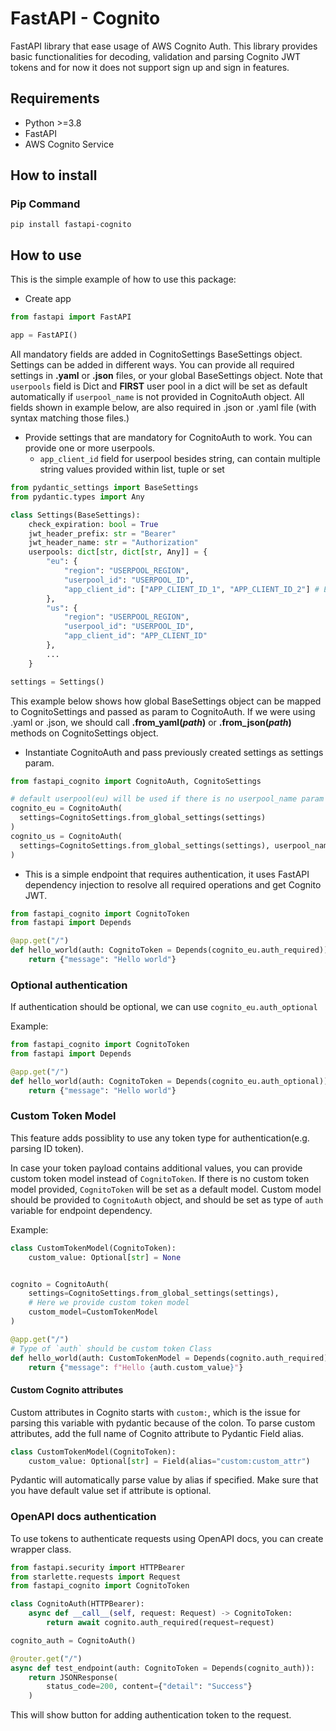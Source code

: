 # FastAPI - Cognito
FastAPI library that ease usage of AWS Cognito Auth.
This library provides basic functionalities for decoding, validation and parsing
Cognito JWT tokens and for now it does not support sign up and sign in features.

## Requirements

* Python >=3.8
* FastAPI 
* AWS Cognito Service

## How to install
### Pip Command
```
pip install fastapi-cognito
```
## How to use
This is the simple example of how to use this package:
* Create app

```python
from fastapi import FastAPI

app = FastAPI()
```
  
All mandatory fields are added in CognitoSettings
BaseSettings object. Settings can be added in different ways.
You can provide all required settings in **.yaml** or **.json** files,
or your global BaseSettings object. Note that `userpools` field is Dict and
**FIRST** user pool in a dict will be set as default automatically if
`userpool_name` is not provided in CognitoAuth object.
All fields shown in example below, are also required in .json or .yaml file
(with syntax matching those files.)

* Provide settings that are mandatory for CognitoAuth to work. You can provide
one or more userpools.
  * `app_client_id` field for userpool besides string, can contain multiple string values provided within 
    list, tuple or set

```python
from pydantic_settings import BaseSettings
from pydantic.types import Any

class Settings(BaseSettings):
    check_expiration: bool = True
    jwt_header_prefix: str = "Bearer"
    jwt_header_name: str = "Authorization"
    userpools: dict[str, dict[str, Any]] = {
        "eu": {
            "region": "USERPOOL_REGION",
            "userpool_id": "USERPOOL_ID",
            "app_client_id": ["APP_CLIENT_ID_1", "APP_CLIENT_ID_2"] # Example with multiple ids
        },
        "us": {
            "region": "USERPOOL_REGION",
            "userpool_id": "USERPOOL_ID",
            "app_client_id": "APP_CLIENT_ID"
        },
        ...
    }

settings = Settings()
```
  
This example below shows how global BaseSettings object can be mapped to
CognitoSettings and passed as param to CognitoAuth.
If we were using .yaml or .json, we should call **.from_yaml(_path_)** or
**.from_json(_path_)** methods on CognitoSettings object.

* Instantiate CognitoAuth and pass previously created settings as settings param.
  
```python
from fastapi_cognito import CognitoAuth, CognitoSettings

# default userpool(eu) will be used if there is no userpool_name param provided.
cognito_eu = CognitoAuth(
  settings=CognitoSettings.from_global_settings(settings)
)
cognito_us = CognitoAuth(
  settings=CognitoSettings.from_global_settings(settings), userpool_name="us"
)
```

* This is a simple endpoint that requires authentication, it uses FastAPI 
dependency injection to resolve all required operations and get Cognito JWT.
  
```python
from fastapi_cognito import CognitoToken
from fastapi import Depends

@app.get("/")
def hello_world(auth: CognitoToken = Depends(cognito_eu.auth_required)):
    return {"message": "Hello world"}
```

### Optional authentication

If authentication should be optional, we can use ```cognito_eu.auth_optional```

Example:
```python
from fastapi_cognito import CognitoToken
from fastapi import Depends

@app.get("/")
def hello_world(auth: CognitoToken = Depends(cognito_eu.auth_optional)):
    return {"message": "Hello world"}
```

### Custom Token Model
This feature adds possiblity to use any token type for authentication(e.g. parsing ID token).

In case your token payload contains additional values, you can provide custom
token model instead of `CognitoToken`. If there is no custom token model
provided, `CognitoToken` will be set as a default model. Custom model should
be provided to `CognitoAuth` object, and should be set as type of `auth` 
variable for endpoint dependency.

Example:
```python
class CustomTokenModel(CognitoToken):
    custom_value: Optional[str] = None


cognito = CognitoAuth(
    settings=CognitoSettings.from_global_settings(settings),
    # Here we provide custom token model
    custom_model=CustomTokenModel
)

@app.get("/")
# Type of `auth` should be custom token Class
def hello_world(auth: CustomTokenModel = Depends(cognito.auth_required)):
    return {"message": f"Hello {auth.custom_value}"}
```

#### Custom Cognito attributes
Custom attributes in Cognito starts with `custom:`, which is the issue for 
parsing this variable with pydantic because of the colon. To parse custom 
attributes, add the full name of Cognito attribute to Pydantic Field alias.

```python
class CustomTokenModel(CognitoToken):
    custom_value: Optional[str] = Field(alias="custom:custom_attr")
```
Pydantic will automatically parse value by alias if specified. Make sure that
you have default value set if attribute is optional.

### OpenAPI docs authentication 
To use tokens to authenticate requests using OpenAPI docs, you can
create wrapper class. 
```python
from fastapi.security import HTTPBearer
from starlette.requests import Request
from fastapi_cognito import CognitoToken

class CognitoAuth(HTTPBearer):
    async def __call__(self, request: Request) -> CognitoToken:
        return await cognito.auth_required(request=request)

cognito_auth = CognitoAuth()

@router.get("/")
async def test_endpoint(auth: CognitoToken = Depends(cognito_auth)):
    return JSONResponse(
        status_code=200, content={"detail": "Success"}
    )
```
This will show button for adding authentication token to the request.